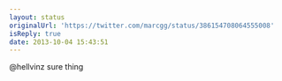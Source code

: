 ```yaml
---
layout: status
originalUrl: 'https://twitter.com/marcgg/status/386154708064555008'
isReply: true
date: 2013-10-04 15:43:51
---
```


@hellvinz sure thing
